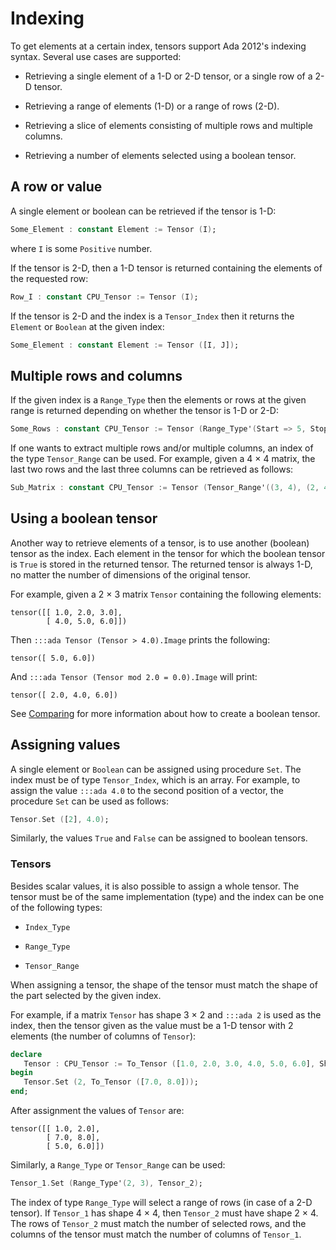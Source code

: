 # Indexing

To get elements at a certain index, tensors support Ada 2012's indexing
syntax. Several use cases are supported:

- Retrieving a single element of a 1-D or 2-D tensor, or a single row of
  a 2-D tensor.

- Retrieving a range of elements (1-D) or a range of rows (2-D).

- Retrieving a slice of elements consisting of multiple rows and multiple columns.

- Retrieving a number of elements selected using a boolean tensor.

## A row or value

A single element or boolean can be retrieved if the tensor is 1-D:

```ada
Some_Element : constant Element := Tensor (I);
```

where `I` is some `Positive` number.

If the tensor is 2-D, then a 1-D tensor is returned containing the elements
of the requested row:

```ada
Row_I : constant CPU_Tensor := Tensor (I);
```

If the tensor is 2-D and the index is a `Tensor_Index` then it returns the
`Element` or `Boolean` at the given index:

```ada
Some_Element : constant Element := Tensor ([I, J]);
```

## Multiple rows and columns

If the given index is a `Range_Type` then the elements or rows at the given
range is returned depending on whether the tensor is 1-D or 2-D:

```ada
Some_Rows : constant CPU_Tensor := Tensor (Range_Type'(Start => 5, Stop => 10));
```

If one wants to extract multiple rows and/or multiple columns, an index of
the type `Tensor_Range` can be used. For example, given a 4 × 4 matrix,
the last two rows and the last three columns can be retrieved as follows:

```ada
Sub_Matrix : constant CPU_Tensor := Tensor (Tensor_Range'((3, 4), (2, 4)));
```

## Using a boolean tensor

Another way to retrieve elements of a tensor, is to use another (boolean)
tensor as the index. Each element in the tensor for which the boolean tensor
is `True` is stored in the returned tensor. The returned tensor is always 1-D,
no matter the number of dimensions of the original tensor.

For example, given a 2 × 3 matrix `Tensor` containing the following elements:

```
tensor([[ 1.0, 2.0, 3.0],
        [ 4.0, 5.0, 6.0]])
```

Then `:::ada Tensor (Tensor > 4.0).Image` prints the following:

```
tensor([ 5.0, 6.0])
```

And `:::ada Tensor (Tensor mod 2.0 = 0.0).Image` will print:

```
tensor([ 2.0, 4.0, 6.0])
```

See [Comparing](/numerics/tensors/element-wise-operations/#comparing) for
more information about how to create a boolean tensor.

## Assigning values

A single element or `Boolean` can be assigned using procedure `Set`.
The index must be of type `Tensor_Index`, which is an array.
For example, to assign the value `:::ada 4.0` to the second position
of a vector, the procedure `Set` can be used as follows:

```ada
Tensor.Set ([2], 4.0);
```

Similarly, the values `True` and `False` can be assigned to boolean
tensors.

### Tensors

Besides scalar values, it is also possible to assign a whole tensor.
The tensor must be of the same implementation (type) and the index
can be one of the following types:

- `Index_Type`

- `Range_Type`

- `Tensor_Range`

When assigning a tensor, the shape of the tensor must match the shape
of the part selected by the given index.

For example, if a matrix `Tensor` has shape 3 × 2 and `:::ada 2` is used
as the index, then the tensor given as the value must be a 1-D tensor with
2 elements (the number of columns of `Tensor`):

```ada
declare
   Tensor : CPU_Tensor := To_Tensor ([1.0, 2.0, 3.0, 4.0, 5.0, 6.0], Shape => [3, 2]);
begin
   Tensor.Set (2, To_Tensor ([7.0, 8.0]));
end;
```

After assignment the values of `Tensor` are:

```
tensor([[ 1.0, 2.0],
        [ 7.0, 8.0],
        [ 5.0, 6.0]])
```

Similarly, a `Range_Type` or `Tensor_Range` can be used:

```ada
Tensor_1.Set (Range_Type'(2, 3), Tensor_2);
```

The index of type `Range_Type` will select a range of rows (in case of
a 2-D tensor).
If `Tensor_1` has shape 4 × 4, then `Tensor_2` must have shape 2 × 4.
The rows of `Tensor_2` must match the number of selected rows, and
the columns of the tensor must match the number of columns of `Tensor_1`.
